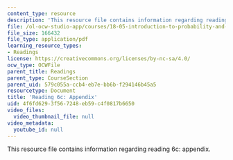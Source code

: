 ```yaml
---
content_type: resource
description: 'This resource file contains information regarding reading 6c: appendix.'
file: /ol-ocw-studio-app/courses/18-05-introduction-to-probability-and-statistics-spring-2014/4f6fd6293f567248eb59c4f0817b6650_MIT18_05S14_Reading6c.pdf
file_size: 166432
file_type: application/pdf
learning_resource_types:
- Readings
license: https://creativecommons.org/licenses/by-nc-sa/4.0/
ocw_type: OCWFile
parent_title: Readings
parent_type: CourseSection
parent_uid: 579c055a-ccb4-eb7e-bb6b-f294146b45a5
resourcetype: Document
title: 'Reading 6c: Appendix'
uid: 4f6fd629-3f56-7248-eb59-c4f0817b6650
video_files:
  video_thumbnail_file: null
video_metadata:
  youtube_id: null
---
```

This resource file contains information regarding reading 6c: appendix.